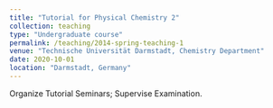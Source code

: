 ```yaml
---
title: "Tutorial for Physical Chemistry 2"
collection: teaching
type: "Undergraduate course"
permalink: /teaching/2014-spring-teaching-1
venue: "Technische Universität Darmstadt, Chemistry Department"
date: 2020-10-01
location: "Darmstadt, Germany"
---
```


Organize Tutorial Seminars; Supervise Examination.